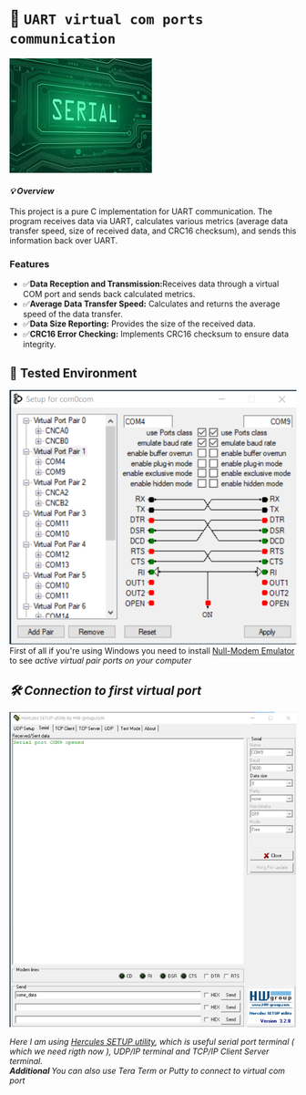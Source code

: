 # 🚀 `UART virtual com ports communication `
![Serial](images/serial.jfif)

#### <i> 💡 Overview </i> <br>

<span>This project is a pure C implementation for UART communication. The program receives data via UART, calculates various metrics (average data transfer speed, size of received data, and CRC16 checksum), and sends this information back over UART. </span>

###  Features  <br>

- ✅<b>Data Reception and Transmission:</b>Receives data through a virtual COM port and sends back calculated metrics.
- ✅<b>Average Data Transfer Speed:</b> Calculates and returns the average speed of the data transfer.
- ✅<b>Data Size Reporting:</b> Provides the size of the received data.
- ✅<b>CRC16 Error Checking:</b> Implements CRC16 checksum to ensure data integrity. <br>

## <span> 🔎 Tested Environment </span>
![Setup](images/setup.png) <br>
<span> First of all if you're using Windows you need to install [Null-Modem Emulator](https://sourceforge.net/projects/com0com/) to see <i> active virtual pair ports on your computer <i> </span> <br>

## <span> 🛠️ Connection to first virtual port </span>
![com_portopen](images/com_open.png) <br>

<span>Here I am using [Hercules SETUP utility](https://www.hw-group.com/software/hercules-setup-utility), which is useful serial port terminal (<i> which we need rigth now </i>), UDP/IP terminal and TCP/IP Client Server terminal. <br>
<i> <b>  Additional </b>You can also use Tera Term or Putty to connect to virtual com port <i> </span> <br>
